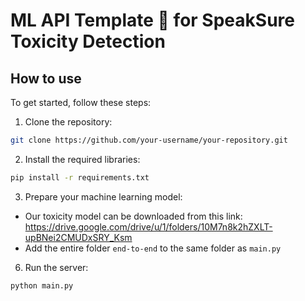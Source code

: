 # ML API Template 🚀 for SpeakSure Toxicity Detection

## How to use

To get started, follow these steps:

1. Clone the repository:

```sh
git clone https://github.com/your-username/your-repository.git
```

2. Install the required libraries:

```sh
pip install -r requirements.txt
```

3. Prepare your machine learning model:

- Our toxicity model can be downloaded from this link: https://drive.google.com/drive/u/1/folders/10M7n8k2hZXLT-upBNei2CMUDxSRY_Ksm
- Add the entire folder `end-to-end` to the same folder as `main.py`

6. Run the server:

```sh
python main.py
```

